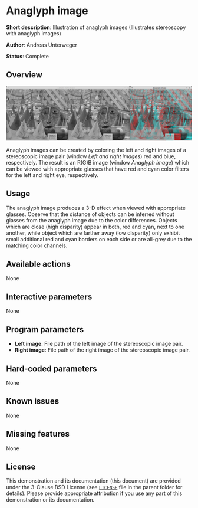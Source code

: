 Anaglyph image
==============

**Short description**: Illustration of anaglyph images (Illustrates stereoscopy with anaglyph images)

**Author**: Andreas Unterweger

**Status**: Complete

Overview
--------

![Screenshot](../screenshots/anaglyph.png)

Anaglyph images can be created by coloring the left and right images of a stereoscopic image pair (window *Left and right images*) red and blue, respectively. The result is an R(G)B image (window *Anaglyph image*) which can be viewed with appropriate glasses that have red and cyan color filters for the left and right eye, respectively.

Usage
-----

The anaglyph image produces a 3-D effect when viewed with appropriate glasses. Observe that the distance of objects can be inferred without glasses from the anaglyph image due to the color differences. Objects which are close (high disparity) appear in both, red and cyan, next to one another, while object which are farther away (low disparity) only exhibit small additional red and cyan borders on each side or are all-grey due to the matching color channels.

Available actions
-----------------

None

Interactive parameters
----------------------

None

Program parameters
------------------

* **Left image**: File path of the left image of the stereoscopic image pair.
* **Right image**: File path of the right image of the stereoscopic image pair.

Hard-coded parameters
---------------------

None

Known issues
------------

None

Missing features
----------------

None

License
-------

This demonstration and its documentation (this document) are provided under the 3-Clause BSD License (see [`LICENSE`](../LICENSE) file in the parent folder for details). Please provide appropriate attribution if you use any part of this demonstration or its documentation.